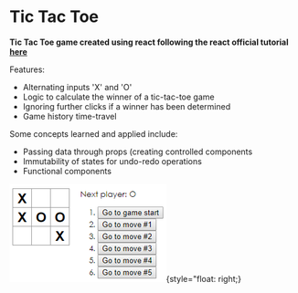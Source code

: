 # Tic Tac Toe
**Tic Tac Toe game created using react following the react official tutorial [here](https://reactjs.org/tutorial/tutorial.html)**

Features:
- Alternating inputs 'X' and 'O'
- Logic to calculate the winner of a tic-tac-toe game
- Ignoring further clicks if a winner has been determined
- Game history time-travel

Some concepts learned and applied include:
- Passing data through props (creating controlled components
- Immutability of states for undo-redo operations
- Functional components

![](Screenshot.png){style="float: right;}
